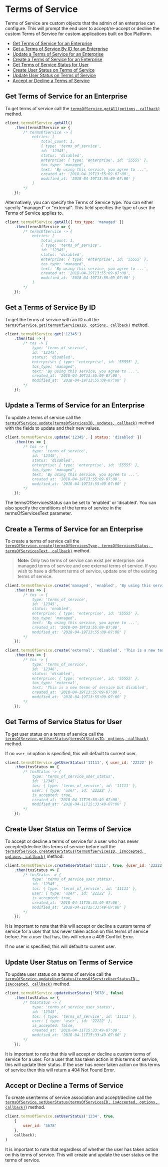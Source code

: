Terms of Service
================

Terms of Service are custom objects that the admin of an enterprise can configure. This will prompt the
end user to accept/re-accept or decline the custom Terms of Service for custom applications built on
Box Platform. 

<!-- START doctoc generated TOC please keep comment here to allow auto update -->
<!-- DON'T EDIT THIS SECTION, INSTEAD RE-RUN doctoc TO UPDATE -->


- [Get Terms of Service for an Enterprise](#get-terms-of-service-for-an-enterprise)
- [Get a Terms of Service By ID for an Enterprise](#get-a-terms-of-service-by-id-for-an-enterprise)
- [Update a Terms of Service for an Enterprise](#update-a-terms-of-service-for-an-enterprise)
- [Create a Terms of Service for an Enterprise](#create-a-terms-of-service-for-an-enterprise)
- [Get Terms of Service Status for User](#get-terms-of-service-status-for-user)
- [Create User Status on Terms of Service](#create-user-status-on-terms-of-service)
- [Update User Status on Terms of Service](#update-user-status-on-terms-of-service)
- [Accept or Decline a Terms of Service](#accept-or-decline-a-terms-of-service)

<!-- END doctoc generated TOC please keep comment here to allow auto update -->

Get Terms of Service for an Enterprise
--------------------------------------

To get terms of service call the [`termsOfService.getAll(options, callback)`](http://opensource.box.com/box-node-sdk/jsdoc/TermsOfService.html#getAll)
method.

```js
client.termsOfService.getAll()
	.then(termsOfService => {
		/* termsOfService -> {
			entries: [
				total_count: 1,
				{ type: 'terms_of_service',
				id: '12345',
				status: 'disabled',
				enterprise: { type: 'enterprise', id: '55555' },
				tos_type: 'managed',
				text: 'By using this service, you agree to ...',
				created_at: '2018-04-19T13:55:09-07:00',
				modified_at: '2018-04-19T13:55:09-07:00' }
			]
		*/
	});
```
Alternatively, you can specify the Terms of Service type. You can either specify "managed" or "external". This
field specifies the type of user the Terms of Service applies to. 

```js
client.termsOfService.getAll({ tos_type: 'managed' })
	.then(termsOfService => {
		/* termsOfService -> {
			entries: [
				total_count: 1,
				{ type: 'terms_of_service',
				id: '12345',
				status: 'disabled',
				enterprise: { type: 'enterprise', id: '55555' },
				tos_type: 'managed',
				text: 'By using this service, you agree to ...',
				created_at: '2018-04-19T13:55:09-07:00',
				modified_at: '2018-04-19T13:55:09-07:00' }
			]
		*/
	});
```

Get a Terms of Service By ID
----------------------------

To get the terms of service with an ID call the
[`termsOfService.get(termsOfServicesID, options, callback)`](http://opensource.box.com/box-node-sdk/jsdoc/TermsOfService.html#get)
method.

```js
client.termsOfService.get('12345')
	.then(tos => {
		/* tos -> {
			type: 'terms_of_service',
			id: '12345',
			status: 'disabled',
			enterprise: { type: 'enterprise', id: '55555' },
			tos_type: 'managed',
			text: 'By using this service, you agree to ...',
			created_at: '2018-04-19T13:55:09-07:00',
			modified_at: '2018-04-19T13:55:09-07:00' }
		*/
	});
```

Update a Terms of Service for an Enterprise
-------------------------------------------

To update a terms of service call the [`termsOfService.update(termsOfServicesID, updates, callback)`](http://opensource.box.com/box-node-sdk/jsdoc/TermsOfService.html#update)
method with the fields to update and their new values.

```js
client.termsOfService.update('12345', { status: 'disabled' })
	.then(tos => {
		/* tos -> {
			type: 'terms_of_service',
			id: '12345',
			status: 'disabled',
			enterprise: { type: 'enterprise', id: '55555' },
			tos_type: 'managed',
			text: 'By using this service, you agree to ...',
			created_at: '2018-04-19T13:55:09-07:00',
			modified_at: '2018-04-19T13:55:09-07:00' }
		*/
	});
```

The termsOfServicesStatus can be set to 'enabled' or 'disabled'. You can also specify the conditions of the terms of service in the termsOfServicesText parameter. 

Create a Terms of Service for an Enterprise
-------------------------------------------

To create a terms of service call the
[`termsOfService.create(termsOfServicesType, termsOfServicesStatus, termsOfServicesText, callback)`](http://opensource.box.com/box-node-sdk/jsdoc/TermsOfService.html#create)
method.

> __Note:__ Only two terms of service can exist per enterprise: one managed terms of service and one external terms of
> service. If you wish to have a different terms of service, update one of the existing terms of service. 

```js
client.termsOfService.create('managed', 'enabled', 'By using this service, you agree to ...')
	.then(tos => {
		/* tos -> {
			type: 'terms_of_service',
			id: '12345',
			status: 'enabled',
			enterprise: { type: 'enterprise', id: '55555' },
			tos_type: 'managed',
			text: 'By using this service, you agree to ...',
			created_at: '2018-04-19T13:55:09-07:00',
			modified_at: '2018-04-19T13:55:09-07:00' }
		*/
	});
```

```js
client.termsOfService.create('external', 'disabled', 'This is a new terms of service but disabled')
	.then(tos => {
		/* tos -> {
			type: 'terms_of_service',
			id: '12346',
			status: 'disabled',
			enterprise: { type: 'enterprise', id: '55555' },
			tos_type: 'external',
			text: 'This is a new terms of service but disabled',
			created_at: '2018-04-19T13:55:09-07:00',
			modified_at: '2018-04-19T13:55:09-07:00' }
		*/
	});
```


Get Terms of Service Status for User
------------------------------------

To get user status on a terms of service call the [`termsOfService.getUserStatus(termsOfStatusID, options, callback)`](http://opensource.box.com/box-node-sdk/jsdoc/TermsOfService.html#getUserStatus)
method.

If no `user_id` option is specified, this will default to current user.

```js
client.termsOfService.getUserStatus('11111', { user_id: '22222' })
	.then(tosStatus => {
		/* tosStatus -> {
			type: 'terms_of_service_user_status',
			id: '12345',
			tos: { type: 'terms_of_service', id: '11111' },
			user: { type: 'user', id: '22222' },
			is_accepted: true,
			created_at: '2018-04-11T15:33:49-07:00',
			modified_at: '2018-04-11T15:33:49-07:00' }
		*/
	});
```


Create User Status on Terms of Service 
--------------------------------------

To accept or decline a terms of service for a user who has never accepted/decline this terms of service before call the [`termsOfService.createUserStatus(termsOfServicesID, isAccepted, options, callback)`](http://opensource.box.com/box-node-sdk/jsdoc/TermsOfService.html#createUserStatus)
method.

```js
client.termsOfService.createUserStatus('11111', true, {user_id: '22222'})
	.then(tosStatus => {
		/* tosStatus -> {
			type: 'terms_of_service_user_status',
			id: '12345',
			tos: { type: 'terms_of_service', id: '11111' },
			user: { type: 'user', id: '22222' },
			is_accepted: true,
			created_at: '2018-04-11T15:33:49-07:00',
			modified_at: '2018-04-11T15:33:49-07:00' }
		*/
	});
```
It is important to note that this will accept or decline a custom terms of service for a user that has 
never taken action on this terms of service before. For a user that has, this will return a 409 Conflict Error.

If no user is specified, this will default to current user.

Update User Status on Terms of Service 
--------------------------------------

To update user status on a terms of service call the [`termsOfService.updateUserStatus(termsOfServiceUserStatusID, isAccepted, callback)`](http://opensource.box.com/box-node-sdk/jsdoc/TermsOfService.html#updateUserStatus)
method.

```js
client.termsOfService.updateUserStatus('5678', false)
	.then(tosStatus => {
		/* tosStatus -> {
			type: 'terms_of_service_user_status',
			id: '12345',
			tos: { type: 'terms_of_service', id: '11111' },
			user: { type: 'user', id: '22222' },
			is_accepted: false,
			created_at: '2018-04-11T15:33:49-07:00',
			modified_at: '2018-04-11T15:33:49-07:00' }
		*/
	});
```

It is important to note that this will accept or decline a custom terms of service for a user. For a user that has taken action in this terms of service, this will update their status. If the user has never taken action on this terms of service then this will return a 404 Not Found Error. 

Accept or Decline a Terms of Service
------------------------------------

To create user/terms of service association and accept/decline call the [`termsOfService.setUserStatus(termsOfServicesID, isAccepted, options, callback)`](http://opensource.box.com/box-node-sdk/jsdoc/TermsOfService.html#setUserStatus))
method.

```js
client.termsOfService.setUserStatus('1234', true, 
	{
		user_id: '5678'
	},
	callback);
)
```

It is important to note that regardless of whether the user has taken action on this terms of service. This will create and update the user status on the terms of service. 